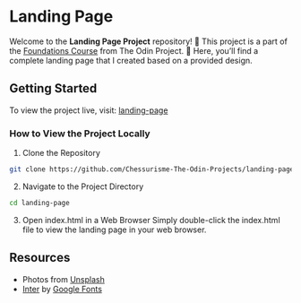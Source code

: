 # Landing Page

Welcome to the **Landing Page Project** repository! 🎨 This project is a part of the [Foundations Course](https://www.theodinproject.com/lessons/foundations-landing-page) from The Odin Project. 🚀 Here, you’ll find a complete landing page that I created based on a provided design.

## Getting Started

To view the project live, visit: [landing-page](https://chessurisme-the-odin-projects.github.io/landing-page/)

### How to View the Project Locally

1. Clone the Repository

  ```bash
  git clone https://github.com/Chessurisme-The-Odin-Projects/landing-page.git
  ```

2. Navigate to the Project Directory

  ```bash
  cd landing-page
  ```

3. Open index.html in a Web Browser
Simply double-click the index.html file to view the landing page in your web browser.

## Resources

- Photos from [Unsplash](https://unsplash.com/)
- [Inter](https://fonts.google.com/specimen/Inter?query=inter) by [Google Fonts](https://fonts.google.com/)